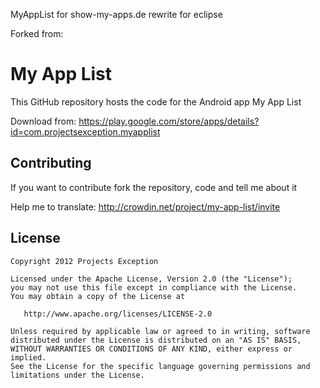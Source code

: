 MyAppList for show-my-apps.de
rewrite for eclipse

Forked from:

My App List
========================

This GitHub repository hosts the code for the Android app My App List

Download from: https://play.google.com/store/apps/details?id=com.projectsexception.myapplist

Contributing
------------

If you want to contribute fork the repository, code and tell me about it

Help me to translate: http://crowdin.net/project/my-app-list/invite

License
-------

    Copyright 2012 Projects Exception

    Licensed under the Apache License, Version 2.0 (the "License");
    you may not use this file except in compliance with the License.
    You may obtain a copy of the License at

       http://www.apache.org/licenses/LICENSE-2.0

    Unless required by applicable law or agreed to in writing, software
    distributed under the License is distributed on an "AS IS" BASIS,
    WITHOUT WARRANTIES OR CONDITIONS OF ANY KIND, either express or implied.
    See the License for the specific language governing permissions and
    limitations under the License.
